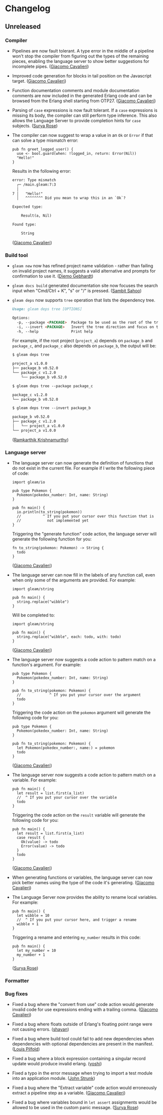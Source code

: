 # Changelog

## Unreleased

### Compiler

- Pipelines are now fault tolerant. A type error in the middle of a pipeline
  won't stop the compiler from figuring out the types of the remaining pieces,
  enabling the language server to show better suggestions for incomplete pipes.
  ([Giacomo Cavalieri](https://github.com/giacomocavalieri))

- Improved code generation for blocks in tail position on the Javascript target.
  ([Giacomo Cavalieri](https://github.com/giacomocavalieri))

- Function documentation comments and module documentation comments are now
  included in the generated Erlang code and can be browsed from the Erlang
  shell starting from OTP27.
  ([Giacomo Cavalieri](https://github.com/giacomocavalieri))

- Parsing of `case` expressions is now fault tolerant. If a `case` expressions
  is missing its body, the compiler can still perform type inference. This also
  allows the Language Server to provide completion hints for `case` subjects.
  ([Surya Rose](https://github.com/GearsDatapacks))

- The compiler can now suggest to wrap a value in an `Ok` or `Error` if that can
  solve a type mismatch error:

  ```gleam
  pub fn greet_logged_user() {
    use <- bool.guard(when: !logged_in, return: Error(Nil))
    "Hello!"
  }
  ```

  Results in the following error:

  ```txt
  error: Type mismatch
    ┌─ /main.gleam:7:3
    │
  7 │   "Hello!"
    │   ^^^^^^^^ Did you mean to wrap this in an `Ok`?

  Expected type:

      Result(a, Nil)

  Found type:

      String
  ```

  ([Giacomo Cavalieri](https://github.com/giacomocavalieri))

### Build tool

- `gleam new` now has refined project name validation - rather than failing on
  invalid project names, it suggests a valid alternative and prompts for
  confirmation to use it.
  ([Diemo Gebhardt](https://github.com/diemogebhardt))

- `gleam docs build` generated documentation site now focuses the search input
  when "Cmd/Ctrl + K", "s" or "/" is pressed.
  ([Sambit Sahoo](https://github.com/soulsam480))

- `gleam deps` now supports `tree` operation that lists the dependency tree.

  ```markdown
  Usage: gleam deps tree [OPTIONS]

  Options:
    -p, --package <PACKAGE>  Package to be used as the root of the tree
    -i, --invert <PACKAGE>   Invert the tree direction and focus on the given package
    -h, --help               Print help
  ```

  For example, if the root project (`project_a`) depends on `package_b` and `package_c`, and `package_c` also depends on `package_b`, the output will be:


  ```markdown
  $ gleam deps tree

  project_a v1.0.0
  ├── package_b v0.52.0
  └── package_c v1.2.0
      └── package_b v0.52.0

  $ gleam deps tree --package package_c

  package_c v1.2.0
  └── package_b v0.52.0

  $ gleam deps tree --invert package_b

  package_b v0.52.0
  ├── package_c v1.2.0
  │   └── project_a v1.0.0
  └── project_a v1.0.0

  ```

  ([Ramkarthik Krishnamurthy](https://github.com/ramkarthik))

### Language server

- The language server can now generate the definition of functions that do not
  exist in the current file. For example if I write the following piece of code:

  ```gleam
  import gleam/io

  pub type Pokemon {
    Pokemon(pokedex_number: Int, name: String)
  }

  pub fn main() {
    io.println(to_string(pokemon))
    //          ^ If you put your cursor over this function that is
    //            not implemented yet
  }
  ```

  Triggering the "generate function" code action, the language server will
  generate the following function for you:

  ```gleam
  fn to_string(pokemon: Pokemon) -> String {
    todo
  }
  ```

  ([Giacomo Cavalieri](https://github.com/giacomocavalieri))

- The language server can now fill in the labels of any function call, even when
  only some of the arguments are provided. For example:

  ```gleam
  import gleam/string

  pub fn main() {
    string.replace("wibble")
  }
  ```

  Will be completed to:

  ```gleam
  import gleam/string

  pub fn main() {
    string.replace("wibble", each: todo, with: todo)
  }
  ```

  ([Giacomo Cavalieri](https://github.com/giacomocavalieri))

- The language server now suggests a code action to pattern match on a
  function's argument. For example:

  ```gleam
  pub type Pokemon {
    Pokemon(pokedex_number: Int, name: String)
  }

  pub fn to_string(pokemon: Pokemon) {
    //             ^ If you put your cursor over the argument
    todo
  }
  ```

  Triggering the code action on the `pokemon` argument will generate the
  following code for you:

  ```gleam
  pub type Pokemon {
    Pokemon(pokedex_number: Int, name: String)
  }

  pub fn to_string(pokemon: Pokemon) {
    let Pokemon(pokedex_number:, name:) = pokemon
    todo
  }
  ```

  ([Giacomo Cavalieri](https://github.com/giacomocavalieri))

- The language server now suggests a code action to pattern match on a variable.
  For example:

  ```gleam
  pub fn main() {
    let result = list.first(a_list)
    //  ^ If you put your cursor over the variable
    todo
  }
  ```

  Triggering the code action on the `result` variable will generate the
  following code for you:

  ```gleam
  pub fn main() {
    let result = list.first(a_list)
    case result {
      Ok(value) -> todo
      Error(value) -> todo
    }
    todo
  }
  ```

  ([Giacomo Cavalieri](https://github.com/giacomocavalieri))

- When generating functions or variables, the language server can now pick
  better names using the type of the code it's generating.
  ([Giacomo Cavalieri](https://github.com/giacomocavalieri))

- The Language Server now provides the ability to rename local variables.
  For example:

  ```gleam
  pub fn main() {
    let wibble = 10
    //  ^ If you put your cursor here, and trigger a rename
    wibble + 1
  }
  ```

  Triggering a rename and entering `my_number` results in this code:


  ```gleam
  pub fn main() {
    let my_number = 10
    my_number + 1
  }
  ```

  ([Surya Rose](https://github.com/GearsDatapacks))


### Formatter

### Bug fixes

- Fixed a bug where the "convert from use" code action would generate invalid
  code for use expressions ending with a trailing comma.
  ([Giacomo Cavalieri](https://github.com/giacomocavalieri))

- Fixed a bug where floats outside of Erlang's floating point range were not
  causing errors.
  ([shayan](https://github.com/massivefermion))

- Fixed a bug where build tool could fail to add new dependencies when
  dependencies with optional dependencies are present in the manifest.
  ([Louis Pilfold](https://github.com/lpil))

- Fixed a bug where a block expression containing a singular record update would
  produce invalid erlang.
  ([yoshi](https://github.com/joshi-monster))

- Fixed a typo in the error message when trying to import a test module into an
  application module.
  ([John Strunk](https://github.com/jrstrunk))

- Fixed a bug where the "Extract variable" code action would erroneously extract
  a pipeline step as a variable.
  ([Giacomo Cavalieri](https://github.com/giacomocavalieri))

- Fixed a bug where variables bound in `let assert` assignments would be allowed
  to be used in the custom panic message.
  ([Surya Rose](https://github.com/GearsDatapacks))
